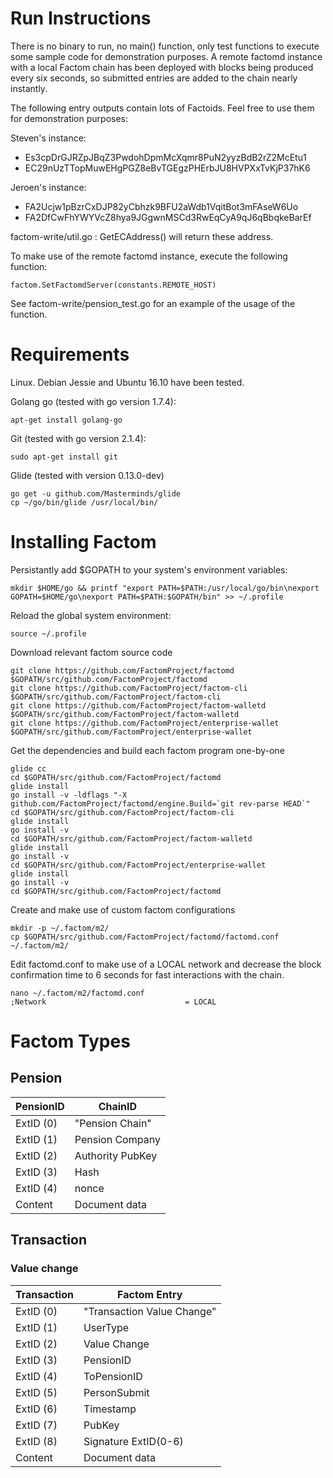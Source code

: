 # Run Instructions

There is no binary to run, no main() function, only test functions to execute some sample code for demonstration purposes.
A remote factomd instance with a local Factom chain has been deployed with blocks being produced every six seconds, so submitted entries are added to the chain nearly instantly.

The following entry outputs contain lots of Factoids. Feel free to use them for demonstration purposes:

Steven's instance:
- Es3cpDrGJRZpJBqZ3PwdohDpmMcXqmr8PuN2yyzBdB2rZ2McEtu1
- EC29nUzTTopMuwEHgPGZ8eBvTGEgzPHErbJU8HVPXxTvKjP37hK6

Jeroen's instance:
- FA2Ucjw1pBzrCxDJP82yCbhzk9BFU2aWdb1VqitBot3mFAseW6Uo
- FA2DfCwFhYWYVcZ8hya9JGgwnMSCd3RwEqCyA9qJ6qBbqkeBarEf

factom-write/util.go : GetECAddress() will return these address.

To make use of the remote factomd instance, execute the following function:
```
factom.SetFactomdServer(constants.REMOTE_HOST)
```

See factom-write/pension_test.go for an example of the usage of the function.

# Requirements

Linux. Debian Jessie and Ubuntu 16.10 have been tested.

Golang go (tested with go version 1.7.4):
```
apt-get install golang-go
```
Git (tested with go version 2.1.4):
```
sudo apt-get install git
```
Glide (tested with version 0.13.0-dev)
```
go get -u github.com/Masterminds/glide
cp ~/go/bin/glide /usr/local/bin/
```
# Installing Factom

Persistantly add $GOPATH to your system's environment variables:
```
mkdir $HOME/go && printf "export PATH=$PATH:/usr/local/go/bin\nexport GOPATH=$HOME/go\nexport PATH=$PATH:$GOPATH/bin" >> ~/.profile
```
Reload the global system environment:
```
source ~/.profile
```
Download relevant factom source code
```
git clone https://github.com/FactomProject/factomd $GOPATH/src/github.com/FactomProject/factomd
git clone https://github.com/FactomProject/factom-cli $GOPATH/src/github.com/FactomProject/factom-cli
git clone https://github.com/FactomProject/factom-walletd $GOPATH/src/github.com/FactomProject/factom-walletd
git clone https://github.com/FactomProject/enterprise-wallet $GOPATH/src/github.com/FactomProject/enterprise-wallet
```
Get the dependencies and build each factom program one-by-one
```
glide cc
cd $GOPATH/src/github.com/FactomProject/factomd
glide install
go install -v -ldflags "-X github.com/FactomProject/factomd/engine.Build=`git rev-parse HEAD`"
cd $GOPATH/src/github.com/FactomProject/factom-cli
glide install
go install -v
cd $GOPATH/src/github.com/FactomProject/factom-walletd
glide install
go install -v
cd $GOPATH/src/github.com/FactomProject/enterprise-wallet
glide install
go install -v
cd $GOPATH/src/github.com/FactomProject/factomd
```
Create and make use of custom factom configurations
```
mkdir -p ~/.factom/m2/
cp $GOPATH/src/github.com/FactomProject/factomd/factomd.conf ~/.factom/m2/
```

Edit factomd.conf to make use of a LOCAL network and decrease the block confirmation time to 6 seconds for fast interactions with the chain.
```
nano ~/.factom/m2/factomd.conf
;Network                               = LOCAL

```


# Factom Types

## Pension

| PensionID|ChainID|
|---|---|
|ExtID (0)|"Pension Chain"|
|ExtID (1)|Pension Company|
|ExtID (2)|Authority PubKey|
|ExtID (3)|Hash|
|ExtID (4)| nonce |
|Content|Document data

## Transaction

### Value change

| Transaction|Factom Entry|
|---|---|
|ExtID (0)|"Transaction Value Change"|
|ExtID (1)|UserType|
|ExtID (2)|Value Change|
|ExtID (3)|PensionID|
|ExtID (4)|ToPensionID|
|ExtID (5)|PersonSubmit|
|ExtID (6)|Timestamp|
|ExtID (7)|PubKey|
|ExtID (8)|Signature ExtID(0-6)|
|Content|Document data
